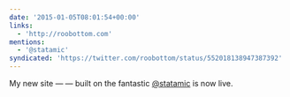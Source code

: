 ```yaml
---
date: '2015-01-05T08:01:54+00:00'
links:
  - 'http://roobottom.com'
mentions:
  - '@statamic'
syndicated: 'https://twitter.com/roobottom/status/552018138947387392'
---
```

My new site —  — built on the fantastic [@statamic](https://twitter.com/@statamic) is now live.

